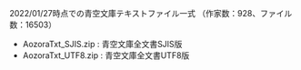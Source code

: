 2022/01/27時点での青空文庫テキストファイル一式
（作家数：928、ファイル数：16503）

- AozoraTxt_SJIS.zip : 青空文庫全文書SJIS版
- AozoraTxt_UTF8.zip : 青空文庫全文書UTF8版
